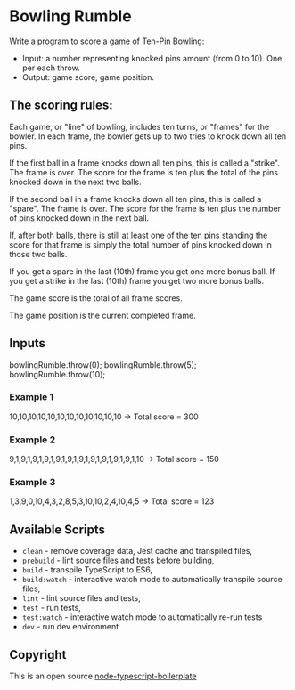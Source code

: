 # Bowling Rumble

Write a program to score a game of Ten-Pin Bowling:
- Input: a number representing knocked pins amount (from 0 to 10). One per each throw.
- Output: game score, game position.

## The scoring rules:

Each game, or "line" of bowling, includes ten turns, or "frames" for the bowler. 
In each frame, the bowler gets up to two tries to knock down all ten pins. 

If the first ball in a frame knocks down all ten pins, this is called a "strike". The frame is over. The score for the frame is ten plus the total of the pins knocked down in the next two balls. 

If the second ball in a frame knocks down all ten pins, this is called a "spare". The frame is over. The score for the frame is ten plus the number of pins knocked down in the next ball. 

If, after both balls, there is still at least one of the ten pins standing the score for that frame is simply the total number of pins knocked down in those two balls.

If you get a spare in the last (10th) frame you get one more bonus ball. If you get a strike in the last (10th) frame you get two more bonus balls.

The game score is the total of all frame scores.

The game position is the current completed frame.

## Inputs
bowlingRumble.throw(0);
bowlingRumble.throw(5);
bowlingRumble.throw(10);

### Example 1
10,10,10,10,10,10,10,10,10,10,10,10 -> Total score = 300

### Example 2
9,1,9,1,9,1,9,1,9,1,9,1,9,1,9,1,9,1,9,1,9,1,10 -> Total score = 150

### Example 3
1,3,9,0,10,4,3,2,8,5,3,10,10,2,4,10,4,5 -> Total score = 123


## Available Scripts

- `clean` - remove coverage data, Jest cache and transpiled files,
- `prebuild` - lint source files and tests before building,
- `build` - transpile TypeScript to ES6,
- `build:watch` - interactive watch mode to automatically transpile source files,
- `lint` - lint source files and tests,
- `test` - run tests,
- `test:watch` - interactive watch mode to automatically re-run tests
- `dev` - run dev environment

## Copyright

This is an open source [node-typescript-boilerplate](https://github.com/jsynowiec/node-typescript-boilerplate)

